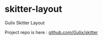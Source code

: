 # skitter-layout
Gulix Skitter Layout

Project repo is here : [github.com/Gulix/skitter](https://github.com/Gulix/skitter)
